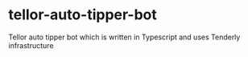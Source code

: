 # tellor-auto-tipper-bot
Tellor auto tipper bot which is written in Typescript and uses Tenderly infrastructure
